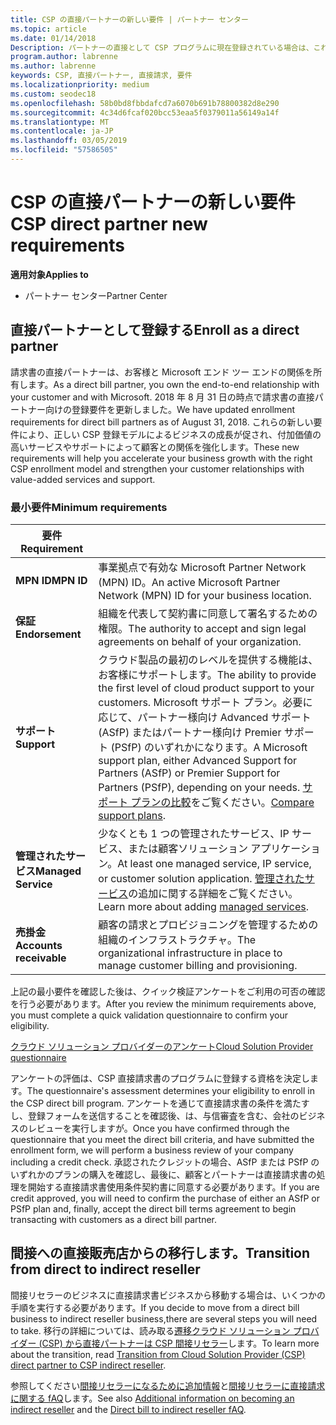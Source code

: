 ```yaml
---
title: CSP の直接パートナーの新しい要件 | パートナー センター
ms.topic: article
ms.date: 01/14/2018
Description: パートナーの直接として CSP プログラムに現在登録されている場合は、これらの更新されたサポートとサービスの要件を満たすために準備する必要があります。
program.author: labrenne
ms.author: labrenne
keywords: CSP, 直接パートナー, 直接請求, 要件
ms.localizationpriority: medium
ms.custom: seodec18
ms.openlocfilehash: 58b0bd8fbbdafcd7a6070b691b78800382d8e290
ms.sourcegitcommit: 4c34d6fcaf020bcc53eaa5f0379011a56149a14f
ms.translationtype: MT
ms.contentlocale: ja-JP
ms.lasthandoff: 03/05/2019
ms.locfileid: "57586505"
---
```

# <a name="csp-direct-partner-new-requirements"></a><span data-ttu-id="f2562-104">CSP の直接パートナーの新しい要件</span><span class="sxs-lookup"><span data-stu-id="f2562-104">CSP direct partner new requirements</span></span>

<span data-ttu-id="f2562-105">**適用対象**</span><span class="sxs-lookup"><span data-stu-id="f2562-105">**Applies to**</span></span>

- <span data-ttu-id="f2562-106">パートナー センター</span><span class="sxs-lookup"><span data-stu-id="f2562-106">Partner Center</span></span>

## <a name="enroll-as-a-direct-partner"></a><span data-ttu-id="f2562-107">直接パートナーとして登録する</span><span class="sxs-lookup"><span data-stu-id="f2562-107">Enroll as a direct partner</span></span>

<span data-ttu-id="f2562-108">請求書の直接パートナーは、お客様と Microsoft エンド ツー エンドの関係を所有します。</span><span class="sxs-lookup"><span data-stu-id="f2562-108">As a direct bill partner, you own the end-to-end relationship with your customer and with Microsoft.</span></span> <span data-ttu-id="f2562-109">2018 年 8 月 31 日の時点で請求書の直接パートナー向けの登録要件を更新しました。</span><span class="sxs-lookup"><span data-stu-id="f2562-109">We have updated enrollment requirements for direct bill partners as of August 31, 2018.</span></span> <span data-ttu-id="f2562-110">これらの新しい要件により、正しい CSP 登録モデルによるビジネスの成長が促され、付加価値の高いサービスやサポートによって顧客との関係を強化します。</span><span class="sxs-lookup"><span data-stu-id="f2562-110">These new requirements will help you accelerate your business growth with the right CSP enrollment model and strengthen your customer relationships with value-added services and support.</span></span> 

### <a name="minimum-requirements"></a><span data-ttu-id="f2562-111">最小要件</span><span class="sxs-lookup"><span data-stu-id="f2562-111">Minimum requirements</span></span>

|<span data-ttu-id="f2562-112">**要件**</span><span class="sxs-lookup"><span data-stu-id="f2562-112">**Requirement**</span></span>|                             |
|--------------------------------|--------------------------------------------------------------|
|<span data-ttu-id="f2562-113">**MPN ID**</span><span class="sxs-lookup"><span data-stu-id="f2562-113">**MPN ID**</span></span>   |<span data-ttu-id="f2562-114">事業拠点で有効な Microsoft Partner Network (MPN) ID。</span><span class="sxs-lookup"><span data-stu-id="f2562-114">An active Microsoft Partner Network (MPN) ID for your business location.</span></span>   |
|<span data-ttu-id="f2562-115">**保証**</span><span class="sxs-lookup"><span data-stu-id="f2562-115">**Endorsement**</span></span>   |<span data-ttu-id="f2562-116">組織を代表して契約書に同意して署名するための権限。</span><span class="sxs-lookup"><span data-stu-id="f2562-116">The authority to accept and sign legal agreements on behalf of your organization.</span></span>|
|<span data-ttu-id="f2562-117">**サポート**</span><span class="sxs-lookup"><span data-stu-id="f2562-117">**Support**</span></span>  |<span data-ttu-id="f2562-118">クラウド製品の最初のレベルを提供する機能は、お客様にサポートします。</span><span class="sxs-lookup"><span data-stu-id="f2562-118">The ability to provide the first level of cloud product support to your customers.</span></span> <span data-ttu-id="f2562-119">Microsoft サポート プラン。必要に応じて、パートナー様向け Advanced サポート (ASfP) またはパートナー様向け Premier サポート (PSfP) のいずれかになります。</span><span class="sxs-lookup"><span data-stu-id="f2562-119">A Microsoft support plan, either Advanced Support for Partners (ASfP) or Premier Support for Partners (PSfP), depending on your needs.</span></span> <span data-ttu-id="f2562-120">[サポート プランの比較](https://partner.microsoft.com/en-US/support/partnersupport)をご覧ください。</span><span class="sxs-lookup"><span data-stu-id="f2562-120">[Compare support plans](https://partner.microsoft.com/en-US/support/partnersupport).</span></span> |
|<span data-ttu-id="f2562-121">**管理されたサービス**</span><span class="sxs-lookup"><span data-stu-id="f2562-121">**Managed Service**</span></span>   |<span data-ttu-id="f2562-122">少なくとも 1 つの管理されたサービス、IP サービス、または顧客ソリューション アプリケーション。</span><span class="sxs-lookup"><span data-stu-id="f2562-122">At least one managed service, IP service, or customer solution application.</span></span> <span data-ttu-id="f2562-123">[管理されたサービス](https://partner.microsoft.com/en-US/business-opportunities/managed-services-provider)の追加に関する詳細をご覧ください。</span><span class="sxs-lookup"><span data-stu-id="f2562-123">Learn more about adding [managed services](https://partner.microsoft.com/en-US/business-opportunities/managed-services-provider).</span></span>|
|<span data-ttu-id="f2562-124">**売掛金**</span><span class="sxs-lookup"><span data-stu-id="f2562-124">**Accounts receivable**</span></span> |<span data-ttu-id="f2562-125">顧客の請求とプロビジョニングを管理するための組織のインフラストラクチャ。</span><span class="sxs-lookup"><span data-stu-id="f2562-125">The organizational infrastructure in place to manage customer billing and provisioning.</span></span> 

<span data-ttu-id="f2562-126">上記の最小要件を確認した後は、クイック検証アンケートをご利用の可否の確認を行う必要があります。</span><span class="sxs-lookup"><span data-stu-id="f2562-126">After you review the minimum requirements above, you must complete a quick validation questionnaire to confirm your eligibility.</span></span> 

[<span data-ttu-id="f2562-127">クラウド ソリューション プロバイダーのアンケート</span><span class="sxs-lookup"><span data-stu-id="f2562-127">Cloud Solution Provider questionnaire</span></span>](https://partner.microsoft.com/cloud-solution-provider/assessment)

<span data-ttu-id="f2562-128">アンケートの評価は、CSP 直接請求書のプログラムに登録する資格を決定します。</span><span class="sxs-lookup"><span data-stu-id="f2562-128">The questionnaire's assessment determines your eligibility to enroll in the CSP direct bill program.</span></span> <span data-ttu-id="f2562-129">アンケートを通じて直接請求書の条件を満たすし、登録フォームを送信することを確認後、は、与信審査を含む、会社のビジネスのレビューを実行しますが。</span><span class="sxs-lookup"><span data-stu-id="f2562-129">Once you have confirmed through the questionnaire that you meet the direct bill criteria, and have submitted the enrollment form, we will perform a business review of your company including a credit check.</span></span> <span data-ttu-id="f2562-130">承認されたクレジットの場合、ASfP または PSfP のいずれかのプランの購入を確認し、最後に、顧客とパートナーは直接請求書の処理を開始する直接請求書使用条件契約書に同意する必要があります。</span><span class="sxs-lookup"><span data-stu-id="f2562-130">If you are credit approved, you will need to confirm the purchase of either an ASfP or PSfP plan and, finally, accept the direct bill terms agreement to begin transacting with customers as a direct bill partner.</span></span>

## <a name="transition-from-direct-to-indirect-reseller"></a><span data-ttu-id="f2562-131">間接への直接販売店からの移行します。</span><span class="sxs-lookup"><span data-stu-id="f2562-131">Transition from direct to indirect reseller</span></span>

<span data-ttu-id="f2562-132">間接リセラーのビジネスに直接請求書ビジネスから移動する場合は、いくつかの手順を実行する必要があります。</span><span class="sxs-lookup"><span data-stu-id="f2562-132">If you decide to move from a direct bill business to indirect reseller business,there are several steps you will need to take.</span></span> <span data-ttu-id="f2562-133">移行の詳細については、読み取る[遷移クラウド ソリューション プロバイダー (CSP) から直接パートナーは CSP 間接リセラー](transition-direct-to-indirect.md)します。</span><span class="sxs-lookup"><span data-stu-id="f2562-133">To learn more about the transition, read [Transition from Cloud Solution Provider (CSP) direct partner to CSP indirect reseller](transition-direct-to-indirect.md).</span></span> 

<span data-ttu-id="f2562-134">参照してください[間接リセラーになるために追加情報](https://assetsprod.microsoft.com/csp-directbill-to-indirect-transition.pdf)と[間接リセラーに直接請求に関する fAQ](https://assetsprod.microsoft.com/mpn/direct-bill-partner-faq.pdf)します。</span><span class="sxs-lookup"><span data-stu-id="f2562-134">See also [Additional information on becoming an indirect reseller](https://assetsprod.microsoft.com/csp-directbill-to-indirect-transition.pdf) and the [Direct bill to indirect reseller fAQ](https://assetsprod.microsoft.com/mpn/direct-bill-partner-faq.pdf).</span></span>
